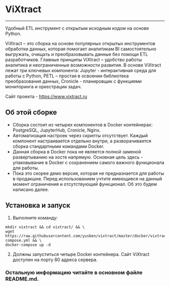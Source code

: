 # ViXtract
 ***
Удобный ETL инструмент с открытым исходным кодом на основе Python.

ViXtract – это сборка на основе популярных открытых инструментов обработки данных, которая помогает аналитикам BI самостоятельно выгружать, очищать и преобразовывать данные без помощи ETL разработчиков. Главные принципы ViXtract – удобство работы аналитика и неограниченные возможности развития. В основе ViXtract лежат три ключевых компонента: Jupyter - интерактивная среда для работы с Python, PETL – простая в освоении библиотека преобразования данных, Cronicle - планировщик с функциями мониторинга и оркестрации задач.

Сайт проекта - https://www.vixtract.ru

## Об этой сборке

* Сборка состоит из четырех компонентов в Docker контейнерах: PostgreSQL, JupyterHub, Cronicle, Nginx.
* Автоматизация настроек через скрипты отсутствует. Каждый компонент настраивается отдельно внутри, а разворачивается сборка стандартными командами Docker.
* Данная сборка в Docker пока не является полной заменой развертыванию на хосте напрямую. Основная цель здесь - упаковывание в Docker с сохранением самого важного функционала для работы.
* Пока это скорее демо версия, которая не предназнается для работы в продакшне. Перед использованием учтите имеющиеся на данный момент ограничения и отсутствующий функционал. Об это будем написано далее.


## Установка и запуск

1. Выполните команду:
```
mkdir vixtract && cd vixtract/ && \
wget https://raw.githubusercontent.com/yusben/vixtract/master/docker/vixtract/docker-compose.yml && \
docker-compose up -d
```
2. Должны запуститься четыре Docker контейнера. Сайт ViXtract доступен на порту 80 адреса сервера.


### Остальную информацию читайте в основном файле README.md.